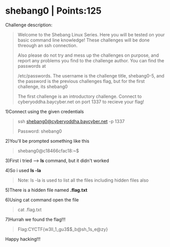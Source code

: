 # shebang0 | Points:125
Challenge description:
> Welcome to the Shebang Linux Series. Here you will be tested on your basic command line knowledge! These challenges will be done threough an ssh connection. 
>
> Also please do not try and mess up the challenges on purpose, and report any problems you find to the challenge author. You can find the passwords at 
>
> /etc/passwords. The username is the challenge title, shebang0-5, and the password is the previous challenges flag, but for the first challenge, its shebang0
>
> The first challenge is an introductory challenge. Connect to cyberyoddha.baycyber.net on port 1337 to recieve your flag!



1)Connect using the given credentials
> ssh shebang0@cyberyoddha.baycyber.net -p 1337
>
> Password: shebang0

2)You'll be prompted something like this
>  shebang0@c18466cfac18:~$

3)First i tried --> __ls__ command, but it didn't worked

4)So i used __ls -la__

> Note: ls -la is used to list all the files including hidden files also

5)There is a hidden file named __.flag.txt__

6)Using cat command open the file
> cat .flag.txt

7)Hurrah we found the flag!!!
> Flag:CYCTF{w3ll_1_gu3$$_b@sh_1s_e@zy}

Happy hacking!!!
